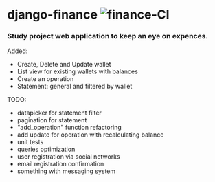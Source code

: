 # django-finance ![finance-CI](https://github.com/abckristinaa/django-finance/workflows/finance-CI/badge.svg?branch=master)

### Study project web application to keep an eye on expences.

Added:
  - Create, Delete and Update wallet
  - List view for existing wallets with balances
  - Create an operation
  - Statement: general and filtered by wallet
 
TODO:
  - datapicker for statement filter
  - pagination for statement
  - "add_operation" function refactoring
  - add update for operation with recalculating balance
  - unit tests
  - queries optimization
  - user registration via social networks
  - email registration confirmation
  - something with messaging system
